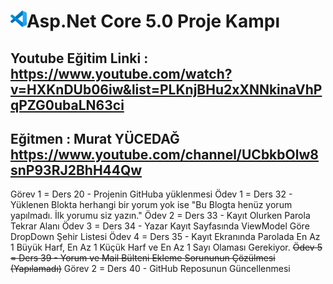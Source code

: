 # Asp.Net Core 5.0 Proje Kampı <img align="left" alt="Visual Studio Code" width="26px" src="https://raw.githubusercontent.com/github/explore/80688e429a7d4ef2fca1e82350fe8e3517d3494d/topics/visual-studio-code/visual-studio-code.png" />
## Youtube Eğitim Linki : https://www.youtube.com/watch?v=HXKnDUb06iw&list=PLKnjBHu2xXNNkinaVhPqPZG0ubaLN63ci
## Eğitmen : Murat YÜCEDAĞ https://www.youtube.com/channel/UCbkbOlw8snP93RJ2BhH44Qw

Görev 1 = Ders 20 - Projenin GitHuba yüklenmesi
Ödev 1 = Ders 32 - Yüklenen Blokta herhangi bir yorum yok ise "Bu Blogta henüz yorum yapılmadı. İlk yorumu siz yazın."
Ödev 2 = Ders 33 - Kayıt Olurken Parola Tekrar Alanı
Ödev 3 = Ders 34 - Yazar Kayıt Sayfasında ViewModel Göre DropDown Şehir Listesi
Ödev 4 = Ders 35 - Kayıt Ekranında Parolada En Az 1 Büyük Harf, En Az 1 Küçük Harf ve En Az 1 Sayı Olaması Gerekiyor.
~~Ödev 5 = Ders 39 - Yorum ve Mail Bülteni Ekleme Sorununun Çözülmesi (Yapılamadı)~~
Görev 2 = Ders 40 - GitHub Reposunun Güncellenmesi
